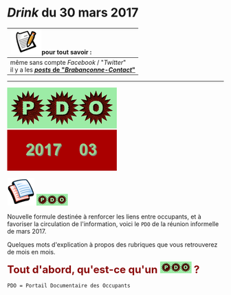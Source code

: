 # *Drink* du 30 mars 2017

| ![](posts.png)pour tout savoir : |
| :--- |
| même sans compte *Facebook* / "*Twitter*"<br>il y a les [***posts* de "*Brabançonne-Contact*"**](https://brab80webscom.github.io/facebookfeeds/) |

---

![](PDO.png) ![](2017-03.gif)

![](pages.png) ![](PDO_small.png)

Nouvelle formule destinée à renforcer les liens entre occupants, et à favoriser la circulation de l'information, voici le ` PDO ` de la réunion informelle de mars 2017.

Quelques mots d'explication à propos des rubriques que vous retrouverez de mois en mois.

<b><font size="5" color="#8A0808">Tout d'abord, qu'est-ce qu'un <img src="PDO_small.png"> ?</font></b>

	PDO = Portail Documentaire des Occupants



